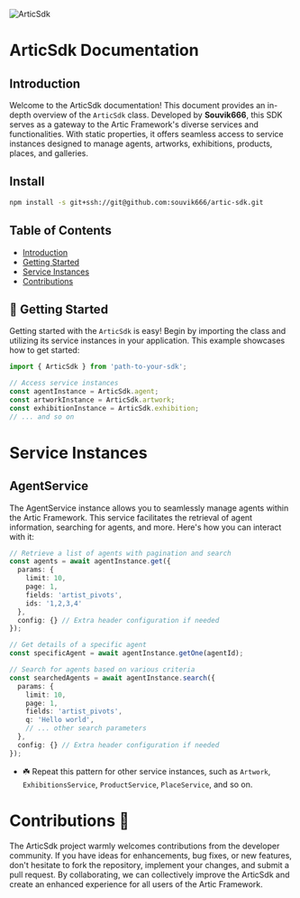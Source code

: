 ![ArticSdk](https://i.pinimg.com/originals/22/26/a5/2226a53e0be2f56c78982ae08f493f3c.jpg)
# ArticSdk Documentation

## Introduction

Welcome to the ArticSdk documentation! This document provides an in-depth overview of the `ArticSdk` class. Developed by **Souvik666**, this SDK serves as a gateway to the Artic Framework's diverse services and functionalities. With static properties, it offers seamless access to service instances designed to manage agents, artworks, exhibitions, products, places, and galleries.

## Install 

```bash
npm install -s git+ssh://git@github.com:souvik666/artic-sdk.git
```


## Table of Contents

- [Introduction](#introduction)
- [Getting Started](#getting-started)
- [Service Instances](#service-instances)
- [Contributions](#contributions)

## 🚀 Getting Started 

Getting started with the `ArticSdk` is easy! Begin by importing the class and utilizing its service instances in your application. This example showcases how to get started:

```typescript
import { ArticSdk } from 'path-to-your-sdk';

// Access service instances
const agentInstance = ArticSdk.agent;
const artworkInstance = ArticSdk.artwork;
const exhibitionInstance = ArticSdk.exhibition;
// ... and so on
```
# Service Instances 

## AgentService
The AgentService instance allows you to seamlessly manage agents within the Artic Framework. This service facilitates the retrieval of agent information, searching for agents, and more. Here's how you can interact with it:
```typescript
// Retrieve a list of agents with pagination and search
const agents = await agentInstance.get({
  params: {
    limit: 10,
    page: 1,
    fields: 'artist_pivots',
    ids: '1,2,3,4'
  },
  config: {} // Extra header configuration if needed
});

// Get details of a specific agent
const specificAgent = await agentInstance.getOne(agentId);

// Search for agents based on various criteria
const searchedAgents = await agentInstance.search({
  params: {
    limit: 10,
    page: 1,
    fields: 'artist_pivots',
    q: 'Hello world',
    // ... other search parameters
  },
  config: {} // Extra header configuration if needed
});


```

- ☘️ Repeat this pattern for other service instances, such as `Artwork`, `ExhibitionsService`, `ProductService`, `PlaceService`, and so on.



# Contributions 🤝
The ArticSdk project warmly welcomes contributions from the developer community. If you have ideas for enhancements, bug fixes, or new features, don't hesitate to fork the repository, implement your changes, and submit a pull request. By collaborating, we can collectively improve the ArticSdk and create an enhanced experience for all users of the Artic Framework.
